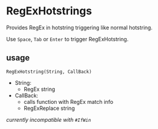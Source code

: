 # RegExHotstrings

Provides RegEx in hotstring triggering like normal hotstring.

Use `Space`, `Tab` or `Enter` to trigger RegExHotstring.

## usage

`RegExHotstring(String, CallBack)`

- String:
  - RegEx string
- CallBack:
  - calls function with RegEx match info
  - RegExReplace string

*currently incompatible with `#IfWin`*
